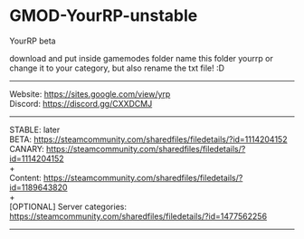 # GMOD-YourRP-unstable
YourRP beta

download and put inside gamemodes folder
name this folder yourrp or change it to your category, but also rename the txt file! :D

____    
Website: https://sites.google.com/view/yrp    
Discord: https://discord.gg/CXXDCMJ    
____    
STABLE:	later    
BETA: https://steamcommunity.com/sharedfiles/filedetails/?id=1114204152    
CANARY: https://steamcommunity.com/sharedfiles/filedetails/?id=1114204152    
+    
Content: https://steamcommunity.com/sharedfiles/filedetails/?id=1189643820    
+    
[OPTIONAL] Server categories: https://steamcommunity.com/sharedfiles/filedetails/?id=1477562256    
____    
